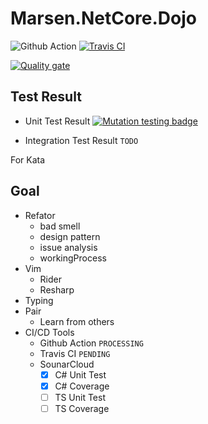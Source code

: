 # Marsen.NetCore.Dojo

![Github Action](https://github.com/marsen/Marsen.NetCore.Dojo/workflows/.NET%20Core/badge.svg)
[![Travis CI](https://travis-ci.com/marsen/Marsen.NetCore.Dojo.svg?branch=master)](https://travis-ci.com/marsen/Marsen.NetCore.Dojo)

[![Quality gate](https://sonarcloud.io/api/project_badges/quality_gate?project=marsen_Marsen.NetCore.Dojo)](https://sonarcloud.io/dashboard?id=marsen_Marsen.NetCore.Dojo)

## Test Result

- Unit Test Result [![Mutation testing badge](https://img.shields.io/endpoint?style=flat&url=https%3A%2F%2Fbadge-api.stryker-mutator.io%2Fgithub.com%2Fmarsen%2FMarsen.NetCore.Dojo%2Fmaster)](https://dashboard.stryker-mutator.io/reports/github.com/marsen/Marsen.NetCore.Dojo/master)

- Integration Test Result `TODO`

For Kata

## Goal

- Refator
  - bad smell
  - design pattern
  - issue analysis
  - workingProcess
- Vim
  - Rider
  - Resharp
- Typing
- Pair
  - Learn from others  
- CI/CD Tools
  - Github Action `PROCESSING`
  - Travis CI `PENDING`
  - SounarCloud
    - [x] C# Unit Test
    - [x] C# Coverage
    - [ ] TS Unit Test
    - [ ] TS Coverage
